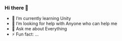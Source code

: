 ### Hi there 👋

- 🌱 I’m currently learning Unity
- 🤔 I’m looking for help with Anyone who can help me
- 💬 Ask me about Everything
- ⚡ Fun fact: ...
<!--
**YNabyr/Ynabyr** is a ✨ _special_ ✨ repository because its `README.md` (this file) appears on your GitHub profile.

Here are some ideas to get you started:

-->
